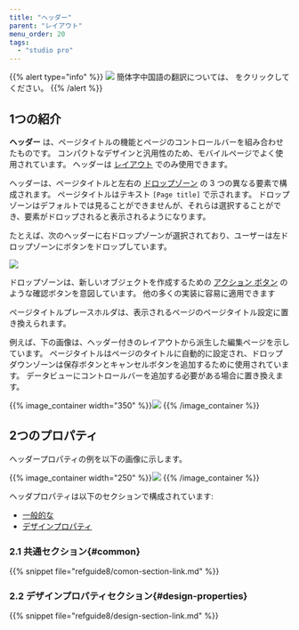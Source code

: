 ```yaml
---
title: "ヘッダー"
parent: "レイアウト"
menu_order: 20
tags:
  - "studio pro"
---
```


{{% alert type="info" %}}
<img src="attachments/chinese-translation/china.png" style="display: inline-block; margin: 0" /> 簡体字中国語の翻訳については、 [<unk> <unk> <unk>](https://cdn.mendix.tencent-cloud.com/documentation/refguide8/header.pdf) をクリックしてください。
{{% /alert %}}

## 1つの紹介


**ヘッダー** は、ページタイトルの機能とページのコントロールバーを組み合わせたものです。 コンパクトなデザインと汎用性のため、モバイルページでよく使用されています。 ヘッダーは [レイアウト](layout) でのみ使用できます。

ヘッダーは、ページタイトルと左右の [ドロップゾーン](page#add-elements) の 3 つの異なる要素で構成されます。 ページタイトルはテキスト `[Page title]` で示されます。 ドロップゾーンはデフォルトでは見ることができませんが、それらは選択することができ、要素がドロップされると表示されるようになります。

たとえば、次のヘッダーに右ドロップゾーンが選択されており、ユーザーは左ドロップゾーンにボタンをドロップしています。

![](attachments/layout/header-layout.png)

ドロップゾーンは、新しいオブジェクトを作成するための [アクション ボタン](button-widgets) のような確認ボタンを意図しています。 他の多くの実装に容易に適用できます

ページタイトルプレースホルダは、表示されるページのページタイトル設定に置き換えられます。

例えば、下の画像は、ヘッダー付きのレイアウトから派生した編集ページを示しています。 ページタイトルはページのタイトルに自動的に設定され、ドロップダウンゾーンは保存ボタンとキャンセルボタンを追加するために使用されています。 データビューにコントロールバーを追加する必要がある場合に置き換えます。

{{% image_container width="350" %}}![](attachments/layout/header-page.png)
{{% /image_container %}}


## 2つのプロパティ

ヘッダープロパティの例を以下の画像に示します。

{{% image_container width="250" %}}![](attachments/layout/header-properties.png)
{{% /image_container %}}

ヘッダプロパティは以下のセクションで構成されています:

* [一般的な](#common)
* [デザインプロパティ](#design-properties)

### 2.1 共通セクション{#common}

{{% snippet file="refguide8/comon-section-link.md" %}}

### 2.2 デザインプロパティセクション{#design-properties}

{{% snippet file="refguide8/design-section-link.md" %}} 
